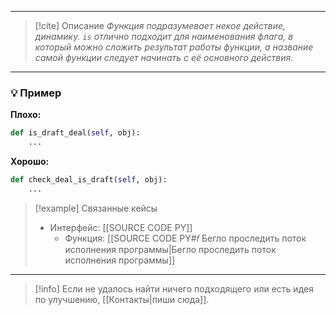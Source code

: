 ***

> [!cite] Описание
>_Функция подразумевает некое действие, динамику. `is` отлично подходит для наименования флага, в который можно сложить результат работы функции, а название самой функции следует начинать с её основного действия._

***
### 💡 Пример


**Плохо:**
```python
def is_draft_deal(self, obj):
	...
```

**Хорошо:**
```python
def check_deal_is_draft(self, obj):
	...
```

> [!example] Связанные кейсы
>- Интерфейс: [[SOURCE CODE PY]]
>	- Функция: [[SOURCE CODE PY#𝑓 Бегло проследить поток исполнения программы|Бегло проследить поток исполнения программы]]

***

> [!info]
> Если не удалось найти ничего подходящего или есть идея по улучшению, [[Контакты|пиши сюда]].

